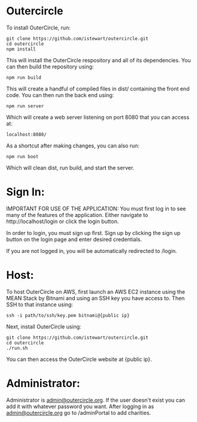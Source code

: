 Outercircle
===========

To install OuterCircle, run:

    git clone https://github.com/istewart/outercircle.git
    cd outercircle
    npm install

This will install the OuterCircle respository and all of its dependencies. You can then build the repository using:

    npm run build

This will create a handful of compiled files in dist/ containing the front end code. You can then run the back end using:

    npm run server

Which will create a web server listening on port 8080 that you can access at:

    localhost:8080/

As a shortcut after making changes, you can also run:

    npm run boot

Which will clean dist, run build, and start the server.

Sign In:
========

IMPORTANT FOR USE OF THE APPLICATION: You must first log in to see many of the features of the application. Either navigate to http://localhost/login or click the login button.

In order to login, you must sign up first. Sign up by clicking the sign up button on the login page and enter desired credentials.

If you are not logged in, you will be automatically redirected to /login.

Host:
=====

To host OuterCircle on AWS, first launch an AWS EC2 instance using the MEAN Stack by Bitnami and using an SSH key you have access to. Then SSH to that instance using:

    ssh -i path/to/ssh/key.pem bitnami@{public ip}

Next, install OuterCircle using:

    git clone https://github.com/istewart/outercircle.git
    cd outercircle
    ./run.sh

You can then access the OuterCircle website at {public ip}.

Administrator:
==============

Administrator is admin@outercircle.org. If the user doesn't exist you can add it with whatever password you want. After logging in as admin@outercircle.org go to /adminPortal to add charities.
